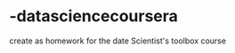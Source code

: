 -datasciencecoursera
====================

create as homework for the date Scientist's toolbox course
